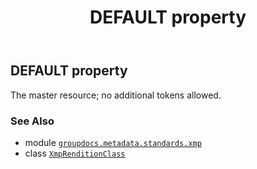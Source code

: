 ﻿---
title: DEFAULT property
second_title: GroupDocs.Metadata for Python via .NET API References
description: 
type: docs
url: /python-net/groupdocs.metadata.standards.xmp/xmprenditionclass/default/
is_root: false
weight: 50
---

## DEFAULT property


The master resource; no additional tokens allowed.

### See Also
* module [`groupdocs.metadata.standards.xmp`](../../)
* class [`XmpRenditionClass`](/metadata/python-net/groupdocs.metadata.standards.xmp/xmprenditionclass)
